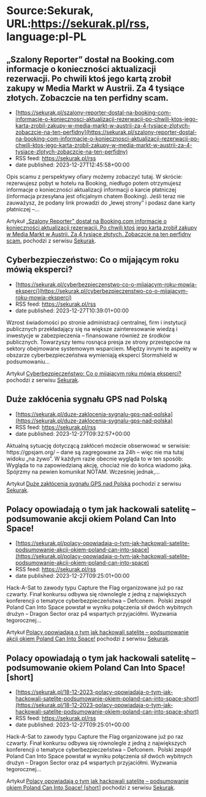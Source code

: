 # Source:Sekurak, URL:https://sekurak.pl/rss, language:pl-PL

## „Szalony Reporter” dostał na Booking.com informacje o konieczności aktualizacji rezerwacji. Po chwili ktoś jego kartą zrobił zakupy w Media Markt w Austrii. Za 4 tysiące złotych. Zobaczcie na ten perfidny scam.
 - [https://sekurak.pl/szalony-reporter-dostal-na-booking-com-informacje-o-koniecznosci-aktualizacji-rezerwacji-po-chwili-ktos-jego-karta-zrobil-zakupy-w-media-markt-w-austrii-za-4-tysiace-zlotych-zobaczcie-na-ten-perfidny](https://sekurak.pl/szalony-reporter-dostal-na-booking-com-informacje-o-koniecznosci-aktualizacji-rezerwacji-po-chwili-ktos-jego-karta-zrobil-zakupy-w-media-markt-w-austrii-za-4-tysiace-zlotych-zobaczcie-na-ten-perfidny)
 - RSS feed: https://sekurak.pl/rss
 - date published: 2023-12-27T12:45:58+00:00

<p>Opis scamu z perspektywy ofiary możemy zobaczyć tutaj. W skrócie: rezerwujesz pobyt w hotelu na Booking, niedługo potem otrzymujesz informacje o konieczności aktualizacji informacji o karcie płatniczej (informacja przesyłana jest oficjalnym chatem Booking). Jeśli teraz nie zauważysz, że podany link prowadzi do &#8222;lewej strony&#8221; i podasz dane karty płatniczej &#8211;...</p>
<p>Artykuł <a href="https://sekurak.pl/szalony-reporter-dostal-na-booking-com-informacje-o-koniecznosci-aktualizacji-rezerwacji-po-chwili-ktos-jego-karta-zrobil-zakupy-w-media-markt-w-austrii-za-4-tysiace-zlotych-zobaczcie-na-ten-perfidny/" rel="nofollow">&#8222;Szalony Reporter&#8221; dostał na Booking.com informacje o konieczności aktualizacji rezerwacji. Po chwili ktoś jego kartą zrobił zakupy w Media Markt w Austrii. Za 4 tysiące złotych. Zobaczcie na ten perfidny scam.</a> pochodzi z serwisu <a href="https://sekurak.pl" rel="nofollow">Sekurak</a>.</p>

## Cyberbezpieczeństwo: Co o mijającym roku mówią eksperci?
 - [https://sekurak.pl/cyberbezpieczenstwo-co-o-mijajacym-roku-mowia-eksperci](https://sekurak.pl/cyberbezpieczenstwo-co-o-mijajacym-roku-mowia-eksperci)
 - RSS feed: https://sekurak.pl/rss
 - date published: 2023-12-27T10:39:01+00:00

<p>Wzrost świadomości po stronie administracji centralnej, firm i instytucji publicznych przekładający się na większe zainteresowanie wiedzą i inwestycje w zabezpieczenia – finansowane również ze środków publicznych. Towarzyszy temu rosnąca presja ze strony przestępców na sektory obejmowane systemowym wsparciem. Między innymi te aspekty w obszarze cyberbezpieczeństwa wymieniają eksperci Stormshield w podsumowaniu...</p>
<p>Artykuł <a href="https://sekurak.pl/cyberbezpieczenstwo-co-o-mijajacym-roku-mowia-eksperci/" rel="nofollow">Cyberbezpieczeństwo: Co o mijającym roku mówią eksperci?</a> pochodzi z serwisu <a href="https://sekurak.pl" rel="nofollow">Sekurak</a>.</p>

## Duże zakłócenia sygnału GPS nad Polską
 - [https://sekurak.pl/duze-zaklocenia-sygnalu-gps-nad-polska](https://sekurak.pl/duze-zaklocenia-sygnalu-gps-nad-polska)
 - RSS feed: https://sekurak.pl/rss
 - date published: 2023-12-27T09:32:57+00:00

<p>Aktualną sytuację dotyczącą zakłóceń możecie obserwować w serwisie: https://gpsjam.org/ &#8211; dane są zagregowane za 24h &#8211; więc nie ma tutaj widoku &#8222;na żywo&#8221;. W każdym razie obecnie wygląda to w ten sposób: Wygląda to na zapowiedzianą akcję, chociaż nie do końca wiadomo jaką. Spójrzmy na pewien komunikat NOTAM. Wcześniej jednak,...</p>
<p>Artykuł <a href="https://sekurak.pl/duze-zaklocenia-sygnalu-gps-nad-polska/" rel="nofollow">Duże zakłócenia sygnału GPS nad Polską</a> pochodzi z serwisu <a href="https://sekurak.pl" rel="nofollow">Sekurak</a>.</p>

## Polacy opowiadają o tym jak hackowali satelitę – podsumowanie akcji okiem Poland Can Into Space!
 - [https://sekurak.pl/polacy-opowiadaja-o-tym-jak-hackowali-satelite-podsumowanie-akcji-okiem-poland-can-into-space](https://sekurak.pl/polacy-opowiadaja-o-tym-jak-hackowali-satelite-podsumowanie-akcji-okiem-poland-can-into-space)
 - RSS feed: https://sekurak.pl/rss
 - date published: 2023-12-27T09:25:01+00:00

<p>Hack-A-Sat to zawody typu Capture the Flag organizowane już po raz czwarty. Finał konkursu odbywa się równolegle z jedną z największych konferencji o tematyce cyberbezpieczeństwa &#8211; Defconem.&#160; Polski zespół Poland Can Into Space powstał w wyniku połączenia sił dwóch wybitnych drużyn &#8211; Dragon Sector oraz p4 wspartych przyjaciółmi. Wyzwania tegorocznej...</p>
<p>Artykuł <a href="https://sekurak.pl/polacy-opowiadaja-o-tym-jak-hackowali-satelite-podsumowanie-akcji-okiem-poland-can-into-space/" rel="nofollow">Polacy opowiadają o tym jak hackowali satelitę &#8211; podsumowanie akcji okiem Poland Can Into Space!</a> pochodzi z serwisu <a href="https://sekurak.pl" rel="nofollow">Sekurak</a>.</p>

## Polacy opowiadają o tym jak hackowali satelitę – podsumowanie okiem Poland Can Into Space! [short]
 - [https://sekurak.pl/18-12-2023-polacy-opowiadaja-o-tym-jak-hackowali-satelite-podsumowanie-okiem-poland-can-into-space-short](https://sekurak.pl/18-12-2023-polacy-opowiadaja-o-tym-jak-hackowali-satelite-podsumowanie-okiem-poland-can-into-space-short)
 - RSS feed: https://sekurak.pl/rss
 - date published: 2023-12-27T09:25:01+00:00

<p>Hack-A-Sat to zawody typu Capture the Flag organizowane już po raz czwarty. Finał konkursu odbywa się równolegle z jedną z największych konferencji o tematyce cyberbezpieczeństwa &#8211; Defconem.&#160; Polski zespół Poland Can Into Space powstał w wyniku połączenia sił dwóch wybitnych drużyn &#8211; Dragon Sector oraz p4 wspartych przyjaciółmi. Wyzwania tegorocznej...</p>
<p>Artykuł <a href="https://sekurak.pl/18-12-2023-polacy-opowiadaja-o-tym-jak-hackowali-satelite-podsumowanie-okiem-poland-can-into-space-short/" rel="nofollow">Polacy opowiadają o tym jak hackowali satelitę &#8211; podsumowanie okiem Poland Can Into Space! [short]</a> pochodzi z serwisu <a href="https://sekurak.pl" rel="nofollow">Sekurak</a>.</p>

